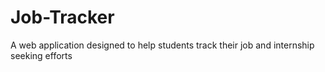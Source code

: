 # Job-Tracker
A web application designed to help students track their job and internship seeking efforts
